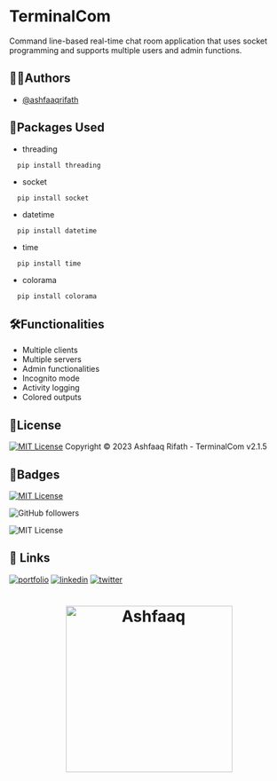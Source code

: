 
# TerminalCom

Command line-based real-time chat room application that uses socket programming and supports multiple users and admin functions.


## 👨‍💻Authors

- [@ashfaaqrifath](https://www.github.com/ashfaaqrifath)


## 📕Packages Used

* threading
```
  pip install threading
```
* socket
```
  pip install socket
```
* datetime
```
  pip install datetime
```
* time
```
  pip install time
```
* colorama
```
  pip install colorama
```


## 🛠️Functionalities

- Multiple clients
- Multiple servers
- Admin functionalities
- Incognito mode
- Activity logging
- Colored outputs


## 📜License

[![MIT License](https://img.shields.io/badge/License-MIT-green.svg)](https://choosealicense.com/licenses/mit/)
Copyright © 2023 Ashfaaq Rifath - TerminalCom v2.1.5


## 🔰Badges

[![MIT License](https://img.shields.io/badge/License-MIT-green.svg)](https://choosealicense.com/licenses/mit/)

![GitHub followers](https://img.shields.io/github/followers/ashfaaqrifath?style=social)

![MIT License](https://img.shields.io/github/stars/ashfaaqrifath/Chat-Server?style=social)

## 🔗 Links
[![portfolio](https://img.shields.io/badge/my_portfolio-000?style=for-the-badge&logo=ko-fi&logoColor=white)](https://ashfaaqrifath.github.io/)
[![linkedin](https://img.shields.io/badge/linkedin-0A66C2?style=for-the-badge&logo=linkedin&logoColor=white)](https://www.linkedin.com/in/ashfaaqrifath/)
[![twitter](https://img.shields.io/badge/twitter-1DA1F2?style=for-the-badge&logo=twitter&logoColor=white)](https://twitter.com/ashfaaqrifth)


##
<h1 align="center">
  <img width="300" src="https://ashfaaqrifath.github.io/aqlogo9.png" alt="Ashfaaq">
</h1>
